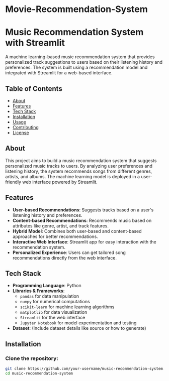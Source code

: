# Movie-Recommendation-System


# Music Recommendation System with Streamlit

A machine learning-based music recommendation system that provides personalized track suggestions to users based on their listening history and preferences. The system is built using a recommendation model and integrated with Streamlit for a web-based interface.

## Table of Contents
- [About](#about)
- [Features](#features)
- [Tech Stack](#tech-stack)
- [Installation](#installation)
- [Usage](#usage)
- [Contributing](#contributing)
- [License](#license)

## About

This project aims to build a music recommendation system that suggests personalized music tracks to users. By analyzing user preferences and listening history, the system recommends songs from different genres, artists, and albums. The machine learning model is deployed in a user-friendly web interface powered by Streamlit.

## Features
- **User-based Recommendations**: Suggests tracks based on a user's listening history and preferences.
- **Content-based Recommendations**: Recommends music based on attributes like genre, artist, and track features.
- **Hybrid Model**: Combines both user-based and content-based approaches for better recommendations.
- **Interactive Web Interface**: Streamlit app for easy interaction with the recommendation system.
- **Personalized Experience**: Users can get tailored song recommendations directly from the web interface.

## Tech Stack
- **Programming Language**: Python
- **Libraries & Frameworks**:
  - `pandas` for data manipulation
  - `numpy` for numerical computations
  - `scikit-learn` for machine learning algorithms
  - `matplotlib` for data visualization
  - `Streamlit` for the web interface
  - `Jupyter Notebook` for model experimentation and testing
- **Dataset**: (Include dataset details like source or how to generate)

## Installation

### Clone the repository:
```bash
git clone https://github.com/your-username/music-recommendation-system.git
cd music-recommendation-system

